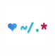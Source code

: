 <p align="center"><img src="./etc/logo.svg" alt="dotfiles-logo" height="100px" width="100px"/></p>



